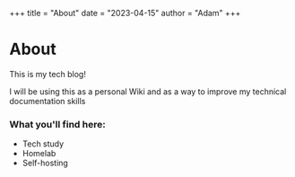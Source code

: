 +++
title = "About"
date = "2023-04-15"
author = "Adam"
+++

# About
This is my tech blog!

I will be using this as a personal Wiki and as a way to improve my technical documentation skills

### What you'll find here:
- Tech study
- Homelab
- Self-hosting